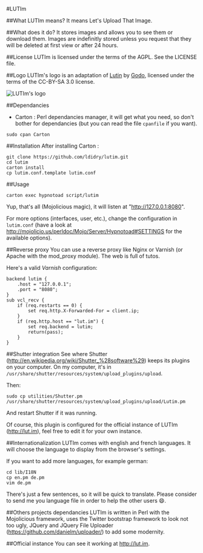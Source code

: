 #LUTIm

##What LUTIm means?
It means Let's Upload That Image.

##What does it do?
It stores images and allows you to see them or download them.
Images are indefinitly stored unless you request that they will be deleted at first view or after 24 hours.

##License
LUTIm is licensed under the terms of the AGPL. See the LICENSE file.

##Logo
LUTIm's logo is an adaptation of [Lutin](http://commons.wikimedia.org/wiki/File:Lutin_by_godo.jpg) by [Godo](http://www.lesfeeriesdubocage.com/godo-illustrateur/), licensed under the terms of the CC-BY-SA 3.0 license.

![LUTIm's logo](http://lut.im/img/LUTIm_small.png)

##Dependancies
* Carton : Perl dependancies manager, it will get what you need, so don't bother for dependancies (but you can read the file `cpanfile` if you want).

```shell
sudo cpan Carton
```

##Installation
After installing Carton :
```shell
git clone https://github.com/ldidry/lutim.git
cd lutim
carton install
cp lutim.conf.template lutim.conf
```

##Usage
```
carton exec hypnotoad script/lutim
```

Yup, that's all (Mojolicious magic), it will listen at "http://127.0.0.1:8080".

For more options (interfaces, user, etc.), change the configuration in `lutim.conf` (have a look at http://mojolicio.us/perldoc/Mojo/Server/Hypnotoad#SETTINGS for the available options).

##Reverse proxy
You can use a reverse proxy like Nginx or Varnish (or Apache with the mod\_proxy module). The web is full of tutos.

Here's a valid *Varnish* configuration:
```
backend lutim {
    .host = "127.0.0.1";
    .port = "8080";
}
sub vcl_recv {
    if (req.restarts == 0) {
        set req.http.X-Forwarded-For = client.ip;
    }
    if (req.http.host == "lut.im") {
        set req.backend = lutim;
        return(pass);
    }
}
```

##Shutter integration
See where Shutter (<http://en.wikipedia.org/wiki/Shutter_%28software%29>) keeps its plugins on your computer.
On my computer, it's in `/usr/share/shutter/resources/system/upload_plugins/upload`.

Then:
```
sudo cp utilities/Shutter.pm /usr/share/shutter/resources/system/upload_plugins/upload/Lutim.pm
```

And restart Shutter if it was running.

Of course, this plugin is configured for the official instance of LUTIm (<http://lut.im>), feel free to edit it for your own instance.

##Internationalization
LUTIm comes with english and french languages. It will choose the language to display from the browser's settings.

If you want to add more languages, for example german:
```shell
cd lib/I18N
cp en.pm de.pm
vim de.pm
```

There's just a few sentences, so it will be quick to translate. Please consider to send me you language file in order to help the other users :smile:.

##Others projects dependancies
LUTIm is written in Perl with the Mojolicious framework, uses the Twitter bootstrap framework to look not too ugly, JQuery and JQuery File Uploader (<https://github.com/danielm/uploader/>) to add some modernity.

##Official instance
You can see it working at http://lut.im.
